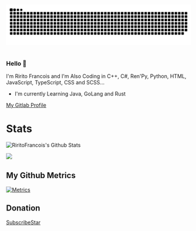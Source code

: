 <div align="center">
 <img src="https://github.com/RiritoFrancois/RiritoFrancois/blob/main/github-contribution-grid-snake.svg" />
 <table>

 </table>
</div>

### Hello 👋
I'm Ririto Francois and I'm Also Coding in C++, C#, Ren'Py, Python, HTML, JavaScript, TypeScript, CSS and SCSS...
- I'm currently Learning Java, GoLang and Rust

[My Gitlab Profile](https://gitlab.com/RiritoNinigaya)
# Stats

<img width="65%" src="https://github-readme-stats.vercel.app/api?username=RiritoNinigaya&hide=contribs,prs,issues&theme=prussian&bg_color=79139c&show_icons=true&hide_border=false&include_all_commits=true&border_color=aca1ff)" alt="RiritoFrancois's Github Stats"></img>

<div>
 <img height="180em" src="https://github-readme-stats.vercel.app/api?username=RiritoNinigaya&show_icons=true&theme=dracula&include_all_commits=true&count_private=true"/>
</div>

## My Github Metrics

[![Metrics](https://raw.githubusercontent.com/RiritoFrancois/RiritoFrancois/ci-generated-metrics/github-metrics.svg)](https://github.com/RiritoFrancois)
## Donation

[SubscribeStar](https://www.subscribestar.com/riritofrancois)
